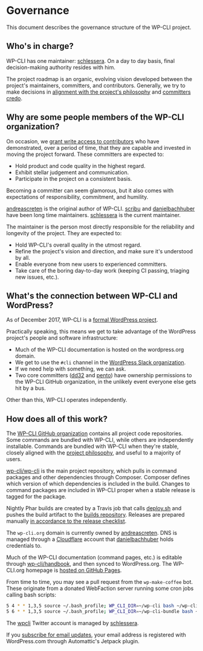 # Governance

This document describes the governance structure of the WP-CLI project.

## Who's in charge?

WP-CLI has one maintainer: [schlessera](http://github.com/schlessera). On a day to day basis, final decision-making authority resides with him.

The project roadmap is an organic, evolving vision developed between the project's maintainers, committers, and contributors. Generally, we try to make decisions in [alignment with the project's philosophy](https://make.wordpress.org/cli/handbook/philosophy/) and [committers credo](https://make.wordpress.org/cli/handbook/committers-credo/).

## Why are some people members of the WP-CLI organization?

On occasion, we [grant write access to contributors](https://github.com/orgs/wp-cli/teams/committers) who have demonstrated, over a period of time, that they are capable and invested in moving the project forward. These committers are expected to:

* Hold product and code quality in the highest regard.
* Exhibit stellar judgement and communication.
* Participate in the project on a consistent basis.

Becoming a committer can seem glamorous, but it also comes with expectations of responsibility, commitment, and humility.

[andreascreten](https://github.com/andreascreten) is the original author of WP-CLI. [scribu](https://github.com/scribu) and [danielbachhuber](https://github.com/danielbachhuber) have been long time maintainers. [schlessera](https://github.com/schlessera) is the current maintainer.

The maintainer is the person most directly responsible for the reliability and longevity of the project. They are expected to:
* Hold WP-CLI's overall quality in the utmost regard.
* Refine the project's vision and direction, and make sure it's understood by all.
* Enable everyone from new users to experienced committers.
* Take care of the boring day-to-day work (keeping CI passing, triaging new issues, etc.).

## What's the connection between WP-CLI and WordPress?

As of December 2017, WP-CLI is a [formal WordPress project](https://make.wordpress.org/core/2016/12/28/supporting-the-future-of-wp-cli/).

Practically speaking, this means we get to take advantage of the WordPress project's people and software infrastructure:

* Much of the WP-CLI documentation is hosted on the wordpress.org domain.
* We get to use the `#cli` channel in the [WordPress Slack organization](https://make.wordpress.org/chat/).
* If we need help with something, we can ask.
* Two core committers ([dd32](https://github.com/dd32) and [pento](https://github.com/pento)) have ownership permissions to the WP-CLI GitHub organization, in the unlikely event everyone else gets hit by a bus.

Other than this, WP-CLI operates independently.

## How does all of this work?

The [WP-CLI GitHub organization](https://github.com/wp-cli) contains all project code repositories. Some commands are bundled with WP-CLI, while others are independently installable. Commands are bundled with WP-CLI when they're stable, closely aligned with the [project philosophy](https://make.wordpress.org/cli/handbook/philosophy/), and useful to a majority of users.

[wp-cli/wp-cli](https://github.com/wp-cli/wp-cli) is the main project repository, which pulls in command packages and other dependencies through Composer. Composer defines which version of which dependencies is included in the build. Changes to command packages are included in WP-CLI proper when a stable release is tagged for the package.

Nightly Phar builds are created by a Travis job that calls [deploy.sh](https://github.com/wp-cli/wp-cli/blob/master/ci/deploy.sh) and pushes the build artifact to the [builds repository](http://github.com/wp-cli/builds). Releases are prepared manually [in accordance to the release checklist](https://make.wordpress.org/cli/handbook/release-checklist/).

The `wp-cli.org` domain is currently owned by [andreascreten](https://github.com/andreascreten). DNS is managed through a [Cloudflare](https://www.cloudflare.com/) account that [danielbachhuber](https://github.com/danielbachhuber) holds credentials to.

Much of the WP-CLI documentation (command pages, etc.) is editable through [wp-cli/handbook](https://github.com/wp-cli/handbook/), and then synced to WordPress.org. The WP-CLI.org homepage is [hosted on GitHub Pages](http://github.com/wp-cli/wp-cli.github.com).

From time to time, you may see a pull request from the `wp-make-coffee` bot. These originate from a donated WebFaction server running some cron jobs calling bash scripts:

```bash
5 4 * * 1,3,5 source ~/.bash_profile; WP_CLI_DIR=~/wp-cli bash ~/wp-cli/utils/auto-composer-update.sh > ~/auto-composer-update.log 2>&1
5 6 * * 1,3,5 source ~/.bash_profile; WP_CLI_DIR=~/wp-cli-bundle bash ~/wp-cli-bundle/utils/auto-composer-update.sh > ~/auto-composer-update-bundle.log 2>&1
```

The [wpcli](https://twitter.com/wpcli) Twitter account is managed by [schlessera](https://github.com/schlessera).

If you [subscribe for email updates](https://make.wordpress.org/cli/subscribe/), your email address is registered with WordPress.com through Automattic's Jetpack plugin.
